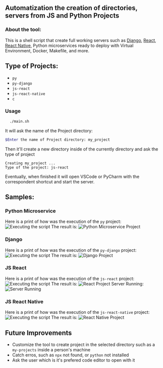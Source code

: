 ## Automatization the creation of directories, servers from JS and Python Projects

### About the tool:
This is a shell script that create full working servers such as [Django](https://www.djangoproject.com), [React](https://github.com/facebook/react), [React Native](https://github.com/facebook/react-native/), Python microservices ready to deploy with Virtual Environment, Docker, Makefile, and more.


## Type of Projects:
- `py`
- `py-django`
- `js-react`
- `js-react-native`
- `c`

### Usage
```bash
  ./main.sh
```
It will ask the name of the Project directory:
```bash
$Enter the name of Project directory: my_project
```
Then it'll create a new directory inside of the currently directory and ask the type of project
```
Creating my_project ...
Type of the project: js-react
```

Eventually, when finished it will open VSCode or PyCharm with the correspondent shortcut and start the server.

## Samples:
### Python Microservice
Here is a print of how was the execution of the `py` project:
![Executing the script](/images/python_microservice/script_execution.png)
The result is:
![Python Microservice Project](/images/python_microservice/python_microservice_project.png)

### Django
Here is a print of how was the execution of the `py-django` project:
![Executing the script](/images/django_project/script_execution.png)
The result is:
![Django Project](/images/django_project/Django_project.png)

### JS React 
Here is a print of how was the execution of the `js-react` project:
![Executing the script](/images/react_project/script_execution_pt1.png)
The result is:
![React Project](/images/react_project/React_project.png)
Server Running:
![Server Running](/images/react_project/running_server_react.png)

### JS React Native
Here is a print of how was the execution of the `js-react-native` project:
![Executing the script](/images/react_project/script_execution.png)
The result is:
![React Native Project](/images/react_native_project/React_Native_app.png)

## Future Improvements
- Customize the tool to create project in the selected directory such as a `my-projects` inside a person's machine
- Catch erros, such as `npx` not found, or `python` not installed
- Ask the user which is it's prefered code editor to open with it
